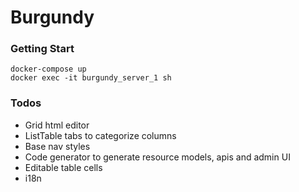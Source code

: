 # Burgundy

### Getting Start
```shell
docker-compose up
docker exec -it burgundy_server_1 sh
```

### Todos
- Grid html editor
- ListTable tabs to categorize columns
- Base nav styles
- Code generator to generate resource models, apis and admin UI
- Editable table cells
- i18n